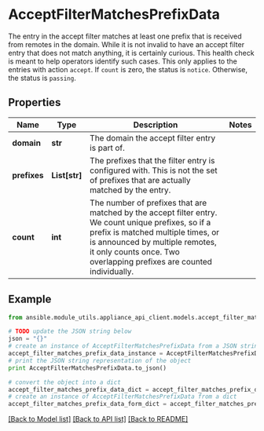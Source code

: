 # AcceptFilterMatchesPrefixData

The entry in the accept filter matches at least one prefix that is received from remotes in the domain. While it is not invalid to have an accept filter entry that does not match anything, it is certainly curious. This health check is meant to help operators identify such cases. This only applies to the entries with action `accept`.  If `count` is zero, the status is `notice`. Otherwise, the status is `passing`. 

## Properties
Name | Type | Description | Notes
------------ | ------------- | ------------- | -------------
**domain** | **str** | The domain the accept filter entry is part of.  | 
**prefixes** | **List[str]** | The prefixes that the filter entry is configured with. This is not the set of prefixes that are actually matched by the entry.  | 
**count** | **int** | The number of prefixes that are matched by the accept filter entry. We count unique prefixes, so if a prefix is matched multiple times, or is announced by multiple remotes, it only counts once. Two overlapping prefixes are counted individually.  | 

## Example

```python
from ansible.module_utils.appliance_api_client.models.accept_filter_matches_prefix_data import AcceptFilterMatchesPrefixData

# TODO update the JSON string below
json = "{}"
# create an instance of AcceptFilterMatchesPrefixData from a JSON string
accept_filter_matches_prefix_data_instance = AcceptFilterMatchesPrefixData.from_json(json)
# print the JSON string representation of the object
print AcceptFilterMatchesPrefixData.to_json()

# convert the object into a dict
accept_filter_matches_prefix_data_dict = accept_filter_matches_prefix_data_instance.to_dict()
# create an instance of AcceptFilterMatchesPrefixData from a dict
accept_filter_matches_prefix_data_form_dict = accept_filter_matches_prefix_data.from_dict(accept_filter_matches_prefix_data_dict)
```
[[Back to Model list]](../README.md#documentation-for-models) [[Back to API list]](../README.md#documentation-for-api-endpoints) [[Back to README]](../README.md)


